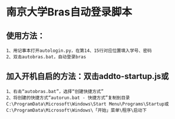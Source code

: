 南京大学Bras自动登录脚本
===================================

使用方法：
-----------------------------------
	1、用记事本打开autologin.py，在第14、15行对应位置填入学号、密码
	2、双击autobras.bat，自动登录bras
  
加入开机自启的方法：双击addto-startup.js或
-----------------------------------
	1、右击“autobras.bat”，选择“创建快捷方式”
	2、将创建的快捷方式“autorun.bat - 快捷方式”复制到目录C:\ProgramData\Microsoft\Windows\Start Menu\Programs\Startup或C:\ProgramData\Microsoft\Windows\「开始」菜单\程序\启动下
